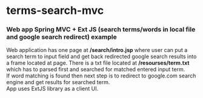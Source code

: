 # terms-search-mvc
<h3>Web app Spring MVC + Ext JS (search terms/words in local file and google search redirect) example </h3>

Web application has one page at <b>/search/intro.jsp</b> where user can put a search term to input field and get back redirected google search results into a frame located at page.
There is a txt file located at <B>/resourses/term.txt </B> which has to parsed first and searched for matched entered input term.
<br>If word matching is found then next step is to redirect to google.com search engine and get results for searched term.
<br>App uses ExtJS library as a client UI. 
